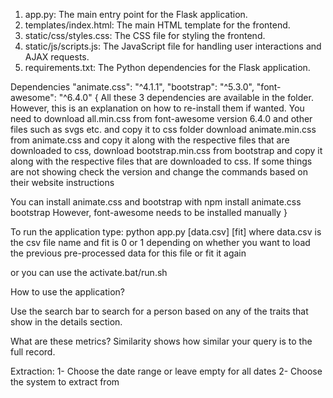 1. app.py: The main entry point for the Flask application.
2. templates/index.html: The main HTML template for the frontend.
3. static/css/styles.css: The CSS file for styling the frontend.
4. static/js/scripts.js: The JavaScript file for handling user interactions and AJAX requests.
5. requirements.txt: The Python dependencies for the Flask application.

Dependencies
"animate.css": "^4.1.1",
"bootstrap": "^5.3.0",
"font-awesome": "^6.4.0"
{
All these 3 dependencies are available in the folder. However, this is an explanation on how to re-install them if wanted.
You need to download all.min.css from font-awesome version 6.4.0 and other files such as svgs etc. and copy it to css folder
download animate.min.css from animate.css and copy it along with the respective files that are downloaded to css, download bootstrap.min.css from bootstrap and copy it along with the respective files that are downloaded to css. 
If some things are not showing check the version and change the commands based on their website instructions

You can install animate.css and bootstrap with npm install animate.css bootstrap
However, font-awesome needs to be installed manually
}

To run the application type: python app.py [data.csv] [fit]
where data.csv is the csv file name and fit is 0 or 1 depending on whether you want to load the previous pre-processed data for this file or fit it again

or you can use the activate.bat/run.sh



How to use the application?

Use the search bar to search for a person based on any of the traits that show in the details section.

What are these metrics?
Similarity shows how similar your query is to the full record.

Extraction:
1- Choose the date range or leave empty for all dates
2- Choose the system to extract from